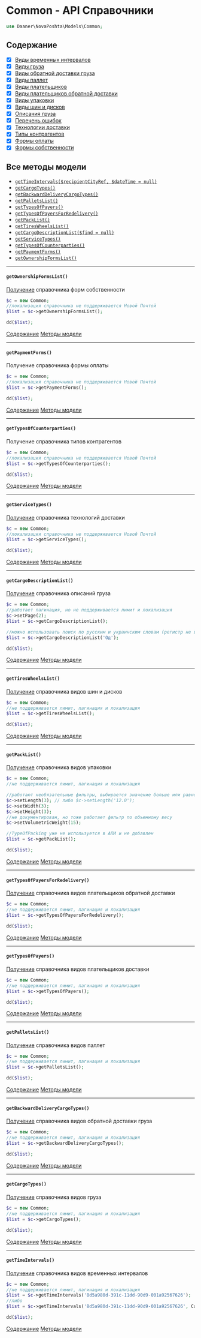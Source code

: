 # Common - API Справочники
```php
use Daaner\NovaPoshta\Models\Common;
```

## Содержание
- [x] [Виды временных интервалов](Common.md#getTimeIntervals)
- [x] [Виды груза](Common.md#getCargoTypes)
- [x] [Виды обратной доставки груза](Common.md#getBackwardDeliveryCargoTypes)
- [x] [Виды паллет](Common.md#getPalletsList)
- [x] [Виды плательщиков](Common.md#getTypesOfPayers)
- [x] [Виды плательщиков обратной доставки](Common.md#getTypesOfPayersForRedelivery)
- [x] [Виды упаковки](Common.md#getPackList)
- [x] [Виды шин и дисков](Common.md#getTiresWheelsList)
- [x] [Описания груза](Common.md#getCargoDescriptionList)
- [x] [Перечень ошибок](CommonGeneral.md#getMessageCodeText)
- [x] [Технологии доставки](Common.md#getServiceTypes)
- [x] [Типы контрагентов](Common.md#getTypesOfCounterparties)
- [x] [Формы оплаты](Common.md#getPaymentForms)
- [x] [Формы собственности](Common.md#getOwnershipFormsList)

## Все методы модели
- [`getTimeIntervals($recipientCityRef, $dateTime = null)`](#getTimeIntervals)
- [`getCargoTypes()`](#getCargoTypes)
- [`getBackwardDeliveryCargoTypes()`](#getBackwardDeliveryCargoTypes)
- [`getPalletsList()`](#getPalletsList)
- [`getTypesOfPayers()`](#getTypesOfPayers)
- [`getTypesOfPayersForRedelivery()`](#getTypesOfPayersForRedelivery)
- [`getPackList()`](#getPackList)
- [`getTiresWheelsList()`](#getTiresWheelsList)
- [`getCargoDescriptionList($find = null)`](#getCargoDescriptionList)
- [`getServiceTypes()`](#getServiceTypes)
- [`getTypesOfCounterparties()`](#getTypesOfCounterparties)
- [`getPaymentForms()`](#getPaymentForms)
- [`getOwnershipFormsList()`](#getOwnershipFormsList)


---

#### `getOwnershipFormsList()`
[Получение](https://developers.novaposhta.ua/view/model/a55b2c64-8512-11ec-8ced-005056b2dbe1/method/a754ff0d-8512-11ec-8ced-005056b2dbe1) справочника форм собственности

```php
$c = new Common;
//локализация справочника не поддерживается Новой Почтой
$list = $c->getOwnershipFormsList();

dd($list);
```
[Содержание](#Содержание) [Методы модели](#Все-методы-модели)
***


#### `getPaymentForms()`
Получение справочника формы оплаты

```php
$c = new Common;
//локализация справочника не поддерживается Новой Почтой
$list = $c->getPaymentForms();

dd($list);
```
[Содержание](#Содержание) [Методы модели](#Все-методы-модели)
***


#### `getTypesOfCounterparties()`
Получение справочника типов контрагентов

```php
$c = new Common;
//локализация справочника не поддерживается Новой Почтой
$list = $c->getTypesOfCounterparties();

dd($list);
```
[Содержание](#Содержание) [Методы модели](#Все-методы-модели)
***


#### `getServiceTypes()`
[Получение](https://developers.novaposhta.ua/view/model/a55b2c64-8512-11ec-8ced-005056b2dbe1/method/a6e189f7-8512-11ec-8ced-005056b2dbe1) справочника технологий доставки

```php
$c = new Common;
//локализация справочника не поддерживается Новой Почтой
$list = $c->getServiceTypes();

dd($list);
```
[Содержание](#Содержание) [Методы модели](#Все-методы-модели)
***


#### `getCargoDescriptionList()`
[Получение](https://developers.novaposhta.ua/view/model/a55b2c64-8512-11ec-8ced-005056b2dbe1/method/a697db47-8512-11ec-8ced-005056b2dbe1) справочника описаний груза

```php
$c = new Common;
//работает пагинация, но не поддерживается лимит и локализация
$c->setPage(2);
$list = $c->getCargoDescriptionList();

//можно использовать поиск по русским и украинским словам (регистр не важен)
$list = $c->getCargoDescriptionList('Од');

dd($list);
```
[Содержание](#Содержание) [Методы модели](#Все-методы-модели)
***


#### `getTiresWheelsList()`
[Получение](https://developers.novaposhta.ua/view/model/a55b2c64-8512-11ec-8ced-005056b2dbe1/method/a66fada0-8512-11ec-8ced-005056b2dbe1) справочника видов шин и дисков

```php
$c = new Common;
//не поддерживается лимит, пагинация и локализация
$list = $c->getTiresWheelsList();

dd($list);
```
[Содержание](#Содержание) [Методы модели](#Все-методы-модели)
***


#### `getPackList()`
[Получение](https://developers.novaposhta.ua/view/model/a55b2c64-8512-11ec-8ced-005056b2dbe1/method/a6492db4-8512-11ec-8ced-005056b2dbe1) справочника видов упаковки

```php
$c = new Common;
//не поддерживается лимит, пагинация и локализация

//работают необязательные фильтры, выбирается значение больше или равно указанного
$c->setLength(3); // либо $c->setLength('12.0');
$c->setWidth(3);
$c->setHeight(3);
//не документирован, но тоже работает фильтр по объемному весу
$c->setVolumetricWeight(15);

//TypeOfPacking уже не используется в АПИ и не добавлен
$list = $c->getPackList();

dd($list);
```
[Содержание](#Содержание) [Методы модели](#Все-методы-модели)
***


#### `getTypesOfPayersForRedelivery()`
[Получение](https://developers.novaposhta.ua/view/model/a55b2c64-8512-11ec-8ced-005056b2dbe1/method/a6247f2f-8512-11ec-8ced-005056b2dbe1) справочника видов плательщиков обратной доставки

```php
$c = new Common;
//не поддерживается лимит, пагинация и локализация
$list = $c->getTypesOfPayersForRedelivery();

dd($list);
```
[Содержание](#Содержание) [Методы модели](#Все-методы-модели)
***


#### `getTypesOfPayers()`
[Получение](https://developers.novaposhta.ua/view/model/a55b2c64-8512-11ec-8ced-005056b2dbe1/method/a6247f2f-8512-11ec-8ced-005056b2dbe1) справочника видов плательщиков доставки

```php
$c = new Common;
//не поддерживается лимит, пагинация и локализация
$list = $c->getTypesOfPayers();

dd($list);
```
[Содержание](#Содержание) [Методы модели](#Все-методы-модели)
***


#### `getPalletsList()`
[Получение](https://developers.novaposhta.ua/view/model/a55b2c64-8512-11ec-8ced-005056b2dbe1/method/a5dd575e-8512-11ec-8ced-005056b2dbe1) справочника видов паллет

```php
$c = new Common;
//не поддерживается лимит, пагинация и локализация
$list = $c->getPalletsList();

dd($list);
```
[Содержание](#Содержание) [Методы модели](#Все-методы-модели)
***


#### `getBackwardDeliveryCargoTypes()`
[Получение](https://developers.novaposhta.ua/view/model/a55b2c64-8512-11ec-8ced-005056b2dbe1/method/a5b46873-8512-11ec-8ced-005056b2dbe1) справочника видов обратной доставки груза

```php
$c = new Common;
//не поддерживается лимит, пагинация и локализация
$list = $c->getBackwardDeliveryCargoTypes();

dd($list);
```
[Содержание](#Содержание) [Методы модели](#Все-методы-модели)
***


#### `getCargoTypes()`
[Получение](https://developers.novaposhta.ua/view/model/a55b2c64-8512-11ec-8ced-005056b2dbe1/method/a5912a1e-8512-11ec-8ced-005056b2dbe1) справочника видов груза

```php
$c = new Common;
//не поддерживается лимит, пагинация и локализация
$list = $c->getCargoTypes();

dd($list);
```
[Содержание](#Содержание) [Методы модели](#Все-методы-модели)
***


#### `getTimeIntervals()`
[Получение](https://developers.novaposhta.ua/view/model/a55b2c64-8512-11ec-8ced-005056b2dbe1/method/a56d5c1c-8512-11ec-8ced-005056b2dbe1) справочника видов временных интервалов

```php
$c = new Common;
//не поддерживается лимит, пагинация и локализация
$list = $c->getTimeIntervals('8d5a980d-391c-11dd-90d9-001a92567626');
//либо
$list = $c->getTimeIntervals('8d5a980d-391c-11dd-90d9-001a92567626', Carbon::tomorrow()->format('d.m.Y'));

dd($list);
```
[Содержание](#Содержание) [Методы модели](#Все-методы-модели)
